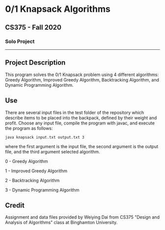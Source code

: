 # 0/1 Knapsack Algorithms
## CS375 - Fall 2020
### Solo Project

***

## Project Description

This program solves the 0/1 Knapsack problem using 4 different algorithms: Greedy Algorithm, Improved Greedy Algorithm, Backtracking Algorithm, and Dynamic Programming Algorithm. 

## Use

There are several input files in the test folder of the repository which describe items to be placed into the backpack, defined by their weight and profit. Choose any input file, compile the program with javac, and execute the program as follows:

```
java knapsack input.txt output.txt 3

```
where the first argument is the input file, the second argument is the output file, and the third argument selected algorithm.

0 - Greedy Algorithm

1 - Improved Greedy Algorithm

2 - Backtracking Algorithm

3 - Dynamic Programming Algorithm

## Credit

Assignment and data files provided by Weiying Dai from CS375 "Design and Analysis of Algorithms" class at Binghamton University.
